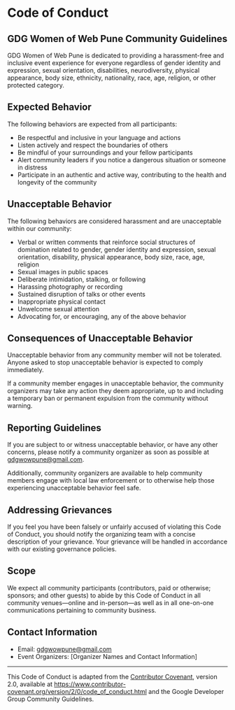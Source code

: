 # Code of Conduct

## GDG Women of Web Pune Community Guidelines

GDG Women of Web Pune is dedicated to providing a harassment-free and inclusive event experience for everyone regardless of gender identity and expression, sexual orientation, disabilities, neurodiversity, physical appearance, body size, ethnicity, nationality, race, age, religion, or other protected category.

## Expected Behavior

The following behaviors are expected from all participants:

- Be respectful and inclusive in your language and actions
- Listen actively and respect the boundaries of others
- Be mindful of your surroundings and your fellow participants
- Alert community leaders if you notice a dangerous situation or someone in distress
- Participate in an authentic and active way, contributing to the health and longevity of the community

## Unacceptable Behavior

The following behaviors are considered harassment and are unacceptable within our community:

- Verbal or written comments that reinforce social structures of domination related to gender, gender identity and expression, sexual orientation, disability, physical appearance, body size, race, age, religion
- Sexual images in public spaces
- Deliberate intimidation, stalking, or following
- Harassing photography or recording
- Sustained disruption of talks or other events
- Inappropriate physical contact
- Unwelcome sexual attention
- Advocating for, or encouraging, any of the above behavior

## Consequences of Unacceptable Behavior

Unacceptable behavior from any community member will not be tolerated. Anyone asked to stop unacceptable behavior is expected to comply immediately.

If a community member engages in unacceptable behavior, the community organizers may take any action they deem appropriate, up to and including a temporary ban or permanent expulsion from the community without warning.

## Reporting Guidelines

If you are subject to or witness unacceptable behavior, or have any other concerns, please notify a community organizer as soon as possible at [gdgwowpune@gmail.com](mailto:gdgwowpune@gmail.com).

Additionally, community organizers are available to help community members engage with local law enforcement or to otherwise help those experiencing unacceptable behavior feel safe.

## Addressing Grievances

If you feel you have been falsely or unfairly accused of violating this Code of Conduct, you should notify the organizing team with a concise description of your grievance. Your grievance will be handled in accordance with our existing governance policies.

## Scope

We expect all community participants (contributors, paid or otherwise; sponsors; and other guests) to abide by this Code of Conduct in all community venues—online and in-person—as well as in all one-on-one communications pertaining to community business.

## Contact Information

- Email: [gdgwowpune@gmail.com](mailto:gdgwowpune@gmail.com)
- Event Organizers: [Organizer Names and Contact Information]

---

This Code of Conduct is adapted from the [Contributor Covenant](https://www.contributor-covenant.org), version 2.0, available at https://www.contributor-covenant.org/version/2/0/code_of_conduct.html and the Google Developer Group Community Guidelines.
